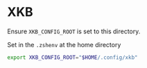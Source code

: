 # XKB

Ensure `XKB_CONFIG_ROOT` is set to this directory.

Set in the `.zshenv` at the home directory

```sh
export XKB_CONFIG_ROOT="$HOME/.config/xkb"
```
